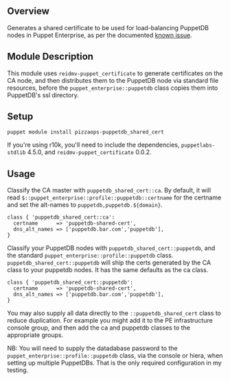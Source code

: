 ## Overview

Generates a shared certificate to be used for load-balancing PuppetDB nodes in Puppet Enterprise, as per the documented [known issue](https://docs.puppetlabs.com/pe/3.7/release_notes_known_issues.html#puppetdb-behind-a-load-balancer-causes-puppet-server-errors).

## Module Description

This module uses `reidmv-puppet_certificate` to generate certificates on the CA node, and then distributes them to the PuppetDB node via standard file resources, before the `puppet_enterprise::puppetdb` class copies them into PuppetDB's ssl directory.

## Setup

`puppet module install pizzaops-puppetdb_shared_cert`

If you're using r10k, you'll need to include the dependencies, `puppetlabs-stdlib` 4.5.0, and `reidmv-puppet_certificate` 0.0.2.

## Usage

Classify the CA master with `puppetdb_shared_cert::ca`. By default, it will read `$::puppet_enterprise::profile::puppetdb::certname` for the certname and set the alt-names to `puppetdb,puppetdb.${domain}`.

```
class { 'puppetdb_shared_cert::ca':
  certname      => 'puppetdb-shared-cert',
  dns_alt_names => ['puppetdb.bar.com','puppetdb'],
}
```

Classify your PuppetDB nodes with `puppetdb_shared_cert::puppetdb`, and the standard `puppet_enterprise::profile::puppetdb` class. `puppetdb_shared_cert::puppetdb` will ship the certs generated by the CA class to your puppetdb nodes. It has the same defaults as the ca class.

```
class { 'puppetdb_shared_cert::puppetdb':
  certname      => 'puppetdb-shared-cert',
  dns_alt_names => ['puppetdb.bar.com','puppetdb'],
}
```

You may also supply all data directly to the `::puppetdb_shared_cert` class to reduce duplication. For example you might add it to the PE infrastructure console group, and then add the ca and puppetdb classes to the appropriate groups.

NB: You will need to supply the datadabase password to the `puppet_enterprise::profile::puppetdb` class, via the console or hiera, when setting up multiple PuppetDBs. That is the only required configuration in my testing.
